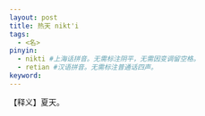 ```yaml
---
layout: post
title: 热天 nikt'i 
tags:
  - <名>
pinyin: 
  - nikti #上海话拼音。无需标注阴平，无需因变调留空格。 
  - retian #汉语拼音。无需标注普通话四声。
keyword: 
---
```


【释义】夏天。            
                              